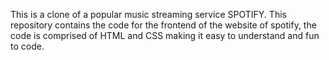 This is a clone of a popular music streaming service SPOTIFY. This repository contains the code for the frontend of the website of spotify, the code is comprised of HTML and CSS making it easy to understand and fun to code.
